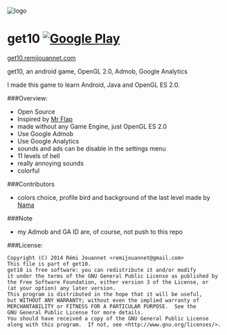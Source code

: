 ![logo](https://lh3.googleusercontent.com/inFrp8l9hojvyoz2kyfCyDS4RL-oWrQwhB9KmSgUIcUoU11RUUJh8O-V65-eTEu2Fan_=w300)

# get10 [![Google Play](https://developer.android.com/images/brand/en_generic_rgb_wo_45.png)](https://play.google.com/store/apps/details?id=com.remijouannet.get10)

[get10.remijouannet.com](http://get10.remijouannet.com/)

get10, an android game, OpenGL 2.0, Admob, Google Analytics

I made this game to learn Android, Java and OpenGL ES 2.0.


###Overview:
- Open Source
- Inspired by [Mr Flap](http://1button.co/mrflap)
- made without any Game Engine, just OpenGL ES 2.0
- Use Google Admob
- Use Google Analytics
- sounds and ads can be disable in the settings menu
- 11 levels of hell
- really annoying sounds
- colorful

###Contributors
- colors choice, profile bird and background of the last level made by [Nama](http://slimnama.tumblr.com/)


###Note
- my Admob and GA ID are, of course, not push to this repo


###License: 

    Copyright (C) 2014 Rémi Jouannet <remijouannet@gmail.com>
    This file is part of get10.
    get10 is free software: you can redistribute it and/or modify
    it under the terms of the GNU General Public License as published by
    the Free Software Foundation, either version 3 of the License, or
    (at your option) any later version.
    This program is distributed in the hope that it will be useful,
    but WITHOUT ANY WARRANTY; without even the implied warranty of
    MERCHANTABILITY or FITNESS FOR A PARTICULAR PURPOSE.  See the
    GNU General Public License for more details.
    You should have received a copy of the GNU General Public License
    along with this program.  If not, see <http://www.gnu.org/licenses/>.
